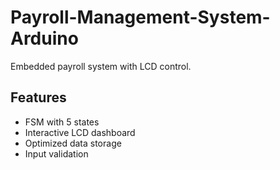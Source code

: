 # Payroll-Management-System-Arduino
Embedded payroll system with LCD control.

## Features
- FSM with 5 states
- Interactive LCD dashboard
- Optimized data storage
- Input validation
